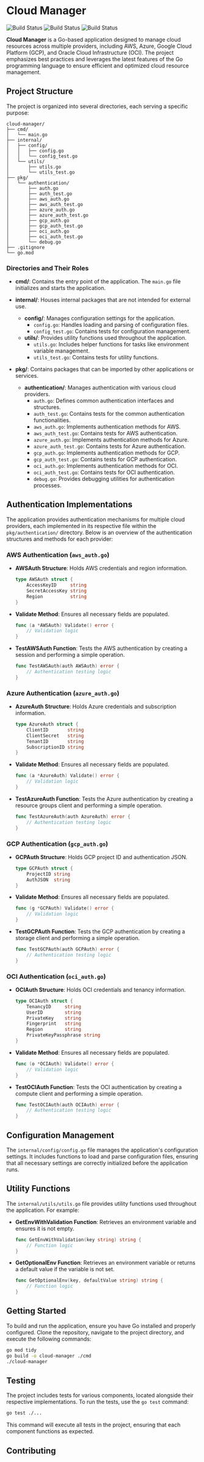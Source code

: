 
# Cloud Manager

![Build Status](https://github.com/diegoyosiura/cloud-manager/actions/workflows/go.yml/badge.svg)
![Build Status](https://github.com/diegoyosiura/cloud-manager/actions/workflows/codeql.yml/badge.svg)
![Build Status](https://github.com/diegoyosiura/cloud-manager/actions/workflows/dependency-review.yml/badge.svg)


**Cloud Manager** is a Go-based application designed to manage cloud resources across multiple providers, including AWS, Azure, Google Cloud Platform (GCP), and Oracle Cloud Infrastructure (OCI). The project emphasizes best practices and leverages the latest features of the Go programming language to ensure efficient and optimized cloud resource management.

## Project Structure

The project is organized into several directories, each serving a specific purpose:

```plaintext
cloud-manager/
├── cmd/
│   └── main.go
├── internal/
│   ├── config/
│   │   ├── config.go
│   │   └── config_test.go
│   └── utils/
│       ├── utils.go
│       └── utils_test.go
├── pkg/
│   └── authentication/
│       ├── auth.go
│       ├── auth_test.go
│       ├── aws_auth.go
│       ├── aws_auth_test.go
│       ├── azure_auth.go
│       ├── azure_auth_test.go
│       ├── gcp_auth.go
│       ├── gcp_auth_test.go
│       ├── oci_auth.go
│       ├── oci_auth_test.go
│       └── debug.go
├── .gitignore
└── go.mod
```

### Directories and Their Roles

- **cmd/**: Contains the entry point of the application. The `main.go` file initializes and starts the application.

- **internal/**: Houses internal packages that are not intended for external use.
    - **config/**: Manages configuration settings for the application.
        - `config.go`: Handles loading and parsing of configuration files.
        - `config_test.go`: Contains tests for configuration management.
    - **utils/**: Provides utility functions used throughout the application.
        - `utils.go`: Includes helper functions for tasks like environment variable management.
        - `utils_test.go`: Contains tests for utility functions.

- **pkg/**: Contains packages that can be imported by other applications or services.
    - **authentication/**: Manages authentication with various cloud providers.
        - `auth.go`: Defines common authentication interfaces and structures.
        - `auth_test.go`: Contains tests for the common authentication functionalities.
        - `aws_auth.go`: Implements authentication methods for AWS.
        - `aws_auth_test.go`: Contains tests for AWS authentication.
        - `azure_auth.go`: Implements authentication methods for Azure.
        - `azure_auth_test.go`: Contains tests for Azure authentication.
        - `gcp_auth.go`: Implements authentication methods for GCP.
        - `gcp_auth_test.go`: Contains tests for GCP authentication.
        - `oci_auth.go`: Implements authentication methods for OCI.
        - `oci_auth_test.go`: Contains tests for OCI authentication.
        - `debug.go`: Provides debugging utilities for authentication processes.

## Authentication Implementations

The application provides authentication mechanisms for multiple cloud providers, each implemented in its respective file within the `pkg/authentication/` directory. Below is an overview of the authentication structures and methods for each provider:

### AWS Authentication (`aws_auth.go`)

- **AWSAuth Structure**: Holds AWS credentials and region information.
  ```go
  type AWSAuth struct {
      AccessKeyID     string
      SecretAccessKey string
      Region          string
  }
  ```

- **Validate Method**: Ensures all necessary fields are populated.
  ```go
  func (a *AWSAuth) Validate() error {
      // Validation logic
  }
  ```

- **TestAWSAuth Function**: Tests the AWS authentication by creating a session and performing a simple operation.
  ```go
  func TestAWSAuth(auth AWSAuth) error {
      // Authentication testing logic
  }
  ```

### Azure Authentication (`azure_auth.go`)

- **AzureAuth Structure**: Holds Azure credentials and subscription information.
  ```go
  type AzureAuth struct {
      ClientID       string
      ClientSecret   string
      TenantID       string
      SubscriptionID string
  }
  ```

- **Validate Method**: Ensures all necessary fields are populated.
  ```go
  func (a *AzureAuth) Validate() error {
      // Validation logic
  }
  ```

- **TestAzureAuth Function**: Tests the Azure authentication by creating a resource groups client and performing a simple operation.
  ```go
  func TestAzureAuth(auth AzureAuth) error {
      // Authentication testing logic
  }
  ```

### GCP Authentication (`gcp_auth.go`)

- **GCPAuth Structure**: Holds GCP project ID and authentication JSON.
  ```go
  type GCPAuth struct {
      ProjectID string
      AuthJSON  string
  }
  ```

- **Validate Method**: Ensures all necessary fields are populated.
  ```go
  func (g *GCPAuth) Validate() error {
      // Validation logic
  }
  ```

- **TestGCPAuth Function**: Tests the GCP authentication by creating a storage client and performing a simple operation.
  ```go
  func TestGCPAuth(auth GCPAuth) error {
      // Authentication testing logic
  }
  ```

### OCI Authentication (`oci_auth.go`)

- **OCIAuth Structure**: Holds OCI credentials and tenancy information.
  ```go
  type OCIAuth struct {
      TenancyID     string
      UserID        string
      PrivateKey    string
      Fingerprint   string
      Region        string
      PrivateKeyPassphrase string
  }
  ```

- **Validate Method**: Ensures all necessary fields are populated.
  ```go
  func (o *OCIAuth) Validate() error {
      // Validation logic
  }
  ```

- **TestOCIAuth Function**: Tests the OCI authentication by creating a compute client and performing a simple operation.
  ```go
  func TestOCIAuth(auth OCIAuth) error {
      // Authentication testing logic
  }
  ```

## Configuration Management

The `internal/config/config.go` file manages the application's configuration settings. It includes functions to load and parse configuration files, ensuring that all necessary settings are correctly initialized before the application runs.

## Utility Functions

The `internal/utils/utils.go` file provides utility functions used throughout the application. For example:

- **GetEnvWithValidation Function**: Retrieves an environment variable and ensures it is not empty.
  ```go
  func GetEnvWithValidation(key string) string {
      // Function logic
  }
  ```

- **GetOptionalEnv Function**: Retrieves an environment variable or returns a default value if the variable is not set.
  ```go
  func GetOptionalEnv(key, defaultValue string) string {
      // Function logic
  }
  ```

## Getting Started

To build and run the application, ensure you have Go installed and properly configured. Clone the repository, navigate to the project directory, and execute the following commands:

```bash
go mod tidy
go build -o cloud-manager ./cmd
./cloud-manager
```

## Testing

The project includes tests for various components, located alongside their respective implementations. To run the tests, use the `go test` command:

```bash
go test ./...
```

This command will execute all tests in the project, ensuring that each component functions as expected.

## Contributing